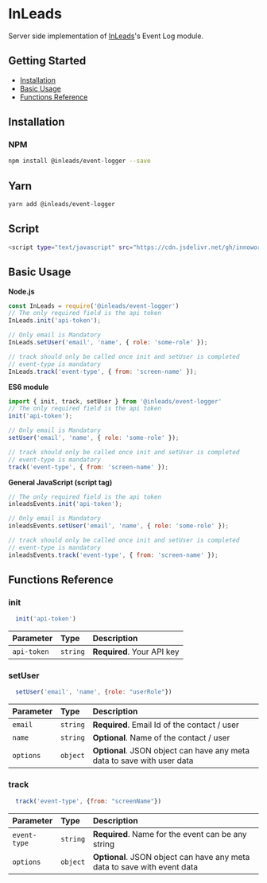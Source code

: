 # InLeads

Server side implementation of [InLeads](https://inleads.ai)'s Event Log module.

## Getting Started

- [Installation](#installation)
- [Basic Usage](#basic-usage)
- [Functions Reference](#functions-reference)

## Installation

### NPM

```bash
npm install @inleads/event-logger --save
```

## Yarn

```bash
yarn add @inleads/event-logger
```
## Script

```bash
<script type="text/javascript" src="https://cdn.jsdelivr.net/gh/innoworkssoftware/inleads-event-logger/dist/events.js"></script>
```

## Basic Usage

**Node.js**

```javascript
const InLeads = require('@inleads/event-logger')
// The only required field is the api token
InLeads.init('api-token');

// Only email is Mandatory
InLeads.setUser('email', 'name', { role: 'some-role' });

// track should only be called once init and setUser is completed
// event-type is mandatory
InLeads.track('event-type', { from: 'screen-name' });
```

**ES6 module**

```javascript
import { init, track, setUser } from '@inleads/event-logger'
// The only required field is the api token
init('api-token');

// Only email is Mandatory
setUser('email', 'name', { role: 'some-role' });

// track should only be called once init and setUser is completed
// event-type is mandatory
track('event-type', { from: 'screen-name' });
```

**General JavaScript (script tag)**

```javascript
// The only required field is the api token
inleadsEvents.init('api-token');

// Only email is Mandatory
inleadsEvents.setUser('email', 'name', { role: 'some-role' });

// track should only be called once init and setUser is completed
// event-type is mandatory
inleadsEvents.track('event-type', { from: 'screen-name' });
```
## Functions Reference

### init

```javascript
  init('api-token')
```

| Parameter | Type     | Description                |
| :-------- | :------- | :------------------------- |
| `api-token` | `string` | **Required**. Your API key |

### setUser

```javascript
  setUser('email', 'name', {role: "userRole"})
```

| Parameter | Type     | Description                       |
| :-------- | :------- | :-------------------------------- |
| `email`      | `string` | **Required**. Email Id of the contact / user |
| `name`      | `string` | **Optional**. Name of the contact / user |
| `options`      | `object` | **Optional**. JSON object can have any meta data to save with user data |

### track

```javascript
  track('event-type', {from: "screenName"})
```

| Parameter | Type     | Description                       |
| :-------- | :------- | :-------------------------------- |
| `event-type`      | `string` | **Required**. Name for the event can be any string |
| `options`      | `object` | **Optional**. JSON object can have any meta data to save with event data |
